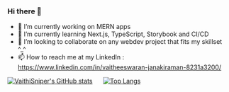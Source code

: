 ### Hi there 👋

- 🔭 I’m currently working on MERN apps
- 🌱 I’m currently learning Next.js, TypeScript, Storybook and CI/CD 
- 👯 I’m looking to collaborate on any webdev project that fits my skillset ^_^
- 📫 How to reach me at my LinkedIn : https://www.linkedin.com/in/vaitheeswaran-janakiraman-8231a3200/

[![VaithiSniper's GitHub stats](https://github-readme-stats.vercel.app/api?username=VaithiSniper&hide=stars&theme=radical)](https://github.com/anuraghazra/github-readme-stats)&nbsp;&nbsp;&nbsp;&nbsp;&nbsp;&nbsp;[![Top Langs](https://github-readme-stats.vercel.app/api/top-langs/?username=VaithiSniper&layout=compact)](https://github.com/anuraghazra/github-readme-stats)

